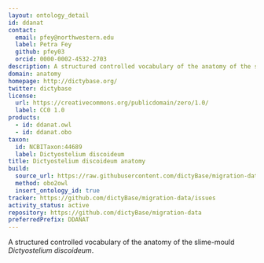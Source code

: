 ```yaml
---
layout: ontology_detail
id: ddanat
contact:
  email: pfey@northwestern.edu
  label: Petra Fey
  github: pfey03
  orcid: 0000-0002-4532-2703
description: A structured controlled vocabulary of the anatomy of the slime-mold Dictyostelium discoideum
domain: anatomy
homepage: http://dictybase.org/
twitter: dictybase
license:
  url: https://creativecommons.org/publicdomain/zero/1.0/
  label: CC0 1.0
products:
  - id: ddanat.owl
  - id: ddanat.obo
taxon:
  id: NCBITaxon:44689
  label: Dictyostelium discoideum
title: Dictyostelium discoideum anatomy
build:
  source_url: https://raw.githubusercontent.com/dictyBase/migration-data/master/ontologies/dicty_anatomy.obo
  method: obo2owl
  insert_ontology_id: true
tracker: https://github.com/dictyBase/migration-data/issues
activity_status: active
repository: https://github.com/dictyBase/migration-data
preferredPrefix: DDANAT
---
```


A structured controlled vocabulary of the anatomy of the slime-mould <i>Dictyostelium discoideum</i>.
